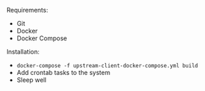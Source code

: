 Requirements:

  - Git
  - Docker
  - Docker Compose

Installation:

  - `docker-compose -f upstream-client-docker-compose.yml build`
  - Add crontab tasks to the system
  - Sleep well
